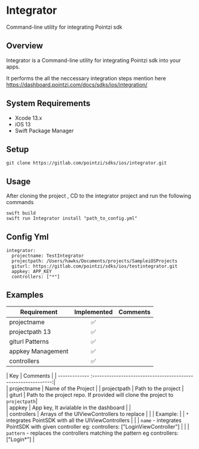 # Integrator

Command-line utility for integrating Pointzi sdk

## Overview
Integrator is a Command-line utility for integrating Pointzi sdk into your apps. 

It performs the all the neccessary integration steps mention here https://dashboard.pointzi.com/docs/sdks/ios/integration/ 

## System Requirements
* Xcode 13.x
* iOS 13
* Swift Package Manager

## Setup

```
git clone https://gitlab.com/pointzi/sdks/ios/integrator.git

```

## Usage
After cloning the project , CD to the integrator project and run the following commands
```
swift build
swift run Integrator install "path_to_config.yml"

```

## Config Yml
```
integrator:
  projectname: TestIntegrator
  projectpath: /Users/hawks/Documents/projects/SampleiOSProjects
  giturl: https://gitlab.com/pointzi/sdks/ios/testintegrator.git
  appkey: APP_KEY
  controllers: ["*"]
```
## 

## Examples 


| Requirement                        |   Implemented        | Comments                                           |
| -------------                      |    :-------------:   | :-----                                             |
| projectname                        | :white_check_mark:    |     |
| projectpath 13                     | :white_check_mark:    |                     |
| giturl Patterns                    | :white_check_mark:    |  |
| appkey Management                  | :white_check_mark:    |    |
| controllers                        | :white_check_mark:    |  |


|    Key        |             Comments                                         | 
| ------------- :-------------------------------------------------------------:|                                              
| projectname   | Name of the Project                                          | 
| projectpath   | Path to the project                                          |                       
| giturl        | Path to the project repo. If provided will clone the project to `projectpath`|            
| appkey        | App key, It avialable in the dashboard   |                                         |       
| controllers   | Arrays of the UIViewControllers to replace   |
|               | Example:
|               |   `*` integrates PointSDK with all the UIViewControllers   |
|               |   `name` - integrates PointSDK with given controller eg: controllers: ["LoginViewController"]   | 
|               |   `pattern` - replaces the controllers matching the pattern eg controllers: ["Login*"]    |
                
                               
                  
               

                                                                                 
